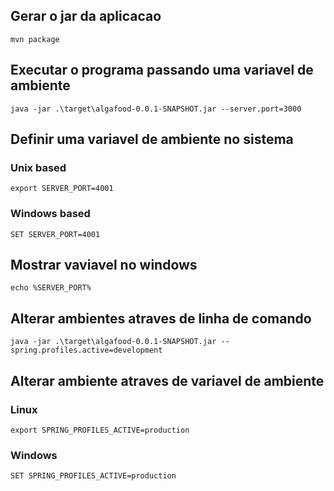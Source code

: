 ## Gerar o jar da aplicacao

```shell
mvn package
```

## Executar o programa passando uma variavel de ambiente

```shell
java -jar .\target\algafood-0.0.1-SNAPSHOT.jar --server.port=3000
```

## Definir uma variavel de ambiente no sistema

### Unix based

```shell
export SERVER_PORT=4001
```

### Windows based

```shell 
SET SERVER_PORT=4001
```

## Mostrar vaviavel no windows

```shell
echo %SERVER_PORT%
```

## Alterar ambientes atraves de linha de comando

```shell
java -jar .\target\algafood-0.0.1-SNAPSHOT.jar --spring.profiles.active=development
```

## Alterar ambiente atraves de variavel de ambiente
### Linux
```shell
export SPRING_PROFILES_ACTIVE=production
```

### Windows

```shell
SET SPRING_PROFILES_ACTIVE=production
```